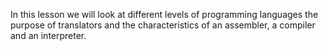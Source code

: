 In this lesson we will look at different levels of programming languages the purpose of translators and the characteristics of an assembler, a compiler and an interpreter.
